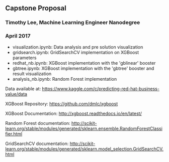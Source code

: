 ## Capstone Proposal
### Timothy Lee, Machine Learning Engineer Nanodegree
### April 2017

- visualization.ipynb: Data analysis and pre solution visualization
- gridsearch.ipynb: GridSearchCV implementation on XGBoost parameters
- redhat_nb.ipynb: XGBoost implementation with the 'gblinear' booster
- gbtree.ipynb: XGBoost implementation with the 'gbtree' booster and result visualization
- analysis_nb.ipynb: Random Forest implementation

Data available at: https://www.kaggle.com/c/predicting-red-hat-business-value/data

XGBoost Repository: https://github.com/dmlc/xgboost

XGBoost Documentation: http://xgboost.readthedocs.io/en/latest/

Random Forest documentation: http://scikit-learn.org/stable/modules/generated/sklearn.ensemble.RandomForestClassifier.html

GridSearchCV documentation: http://scikit-learn.org/stable/modules/generated/sklearn.model_selection.GridSearchCV.html
